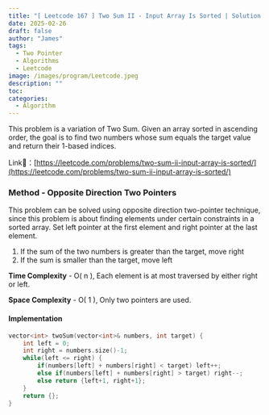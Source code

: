 ```yaml
---
title: "[ Leetcode 167 ] Two Sum II - Input Array Is Sorted | Solution Approach & Explanation"
date: 2025-02-26
draft: false
author: "James"
tags:
  - Two Pointer
  - Algorithms
  - Leetcode
image: /images/program/Leetcode.jpeg
description: ""
toc: 
categories:
  - Algorithm
---
```


This problem is a variation of Two Sum. Given an array sorted in ascending order, the goal is to find two numbers whose sum equals the target value and return their 1-based indices.

Link🔗：[https://leetcode.com/problems/two-sum-ii-input-array-is-sorted/](https://leetcode.com/problems/two-sum-ii-input-array-is-sorted/)

### **Method - Opposite Direction Two Pointers**

This problem can be solved using opposite direction two-pointer technique, since this problem is about finding elements under certain constraints in a sorted array. Set left pointer at the first element and right pointer at the last element.

1. If the sum of the two numbers is greater than the target, move right
2. If the sum is smaller than the target, move left

**Time Complexity** - O( n ), Each element is at most traversed by either right or left.

**Space Complexity** - O( 1 ), Only two pointers are used.

#### **Implementation**

```cpp
vector<int> twoSum(vector<int>& numbers, int target) {
    int left = 0;
    int right = numbers.size()-1;
    while(left <= right) {
        if(numbers[left] + numbers[right] < target) left++;
        else if(numbers[left] + numbers[right] > target) right--;
        else return {left+1, right+1};
    }
    return {};
}
```